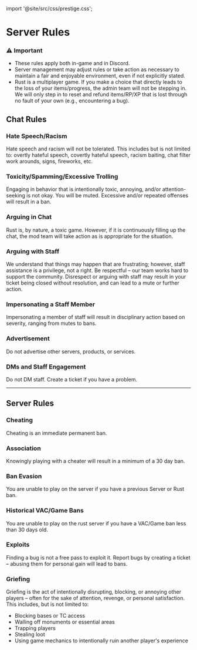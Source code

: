 import '@site/src/css/prestige.css';

# Server Rules

<div class="prestige-notes">
  <h3>⚠️ Important</h3>
  <ul>
    <li>These rules apply both in-game and in Discord.</li>
    <li>Server management may adjust rules or take action as necessary to maintain a fair and enjoyable environment, even if not explicitly stated.</li>
    <li>Rust is a multiplayer game. If you make a choice that directly leads to the loss of your items/progress, the admin team will not be stepping in. We will only step in to reset and refund items/RP/XP that is lost through no fault of your own (e.g., encountering a bug).</li>
  </ul>
</div>

## Chat Rules

### Hate Speech/Racism
Hate speech and racism will not be tolerated. This includes but is not limited to: overtly hateful speech, covertly hateful speech, racism baiting, chat filter work arounds, signs, fireworks, etc.

### Toxicity/Spamming/Excessive Trolling
Engaging in behavior that is intentionally toxic, annoying, and/or attention-seeking is not okay. You will be muted. Excessive and/or repeated offenses will result in a ban.

### Arguing in Chat
Rust is, by nature, a toxic game. However, if it is continuously filling up the chat, the mod team will take action as is appropriate for the situation.

### Arguing with Staff
We understand that things may happen that are frustrating; however, staff assistance is a privilege, not a right. Be respectful – our team works hard to support the community. Disrespect or arguing with staff may result in your ticket being closed without resolution, and can lead to a mute or further action.

### Impersonating a Staff Member
Impersonating a member of staff will result in disciplinary action based on severity, ranging from mutes to bans.

### Advertisement
Do not advertise other servers, products, or services.

### DMs and Staff Engagement
Do not DM staff. Create a ticket if you have a problem.

---

## Server Rules

### Cheating
Cheating is an immediate permanent ban.

### Association
Knowingly playing with a cheater will result in a minimum of a 30 day ban.

### Ban Evasion
You are unable to play on the server if you have a previous Server or Rust ban.

### Historical VAC/Game Bans
You are unable to play on the rust server if you have a VAC/Game ban less than 30 days old.

### Exploits
Finding a bug is not a free pass to exploit it. Report bugs by creating a ticket – abusing them for personal gain will lead to bans.

### Griefing
Griefing is the act of intentionally disrupting, blocking, or annoying other players – often for the sake of attention, revenge, or personal satisfaction. This includes, but is not limited to:

- Blocking bases or TC access
- Walling off monuments or essential areas
- Trapping players
- Stealing loot
- Using game mechanics to intentionally ruin another player's experience